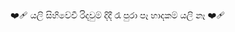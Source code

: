 ❤‍🩹 යලි සිහිවේවී රිදවුම් දිදී රෑ පුරා                                              පෑ හාදකම් යලි නෑ  ❤‍🩹
